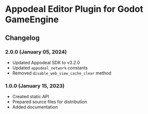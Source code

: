 # Appodeal Editor Plugin for Godot GameEngine

## Changelog

### 2.0.0 (January 05, 2024)

+ Updated Appodeal SDK to v3.2.0
+ Updated `appodeal_network` constants
+ Removed `disable_web_view_cache_clear` method

### 1.0.0 (January 15, 2023)

+ Created static API
+ Prepared source files for distribution
+ Added documentation
